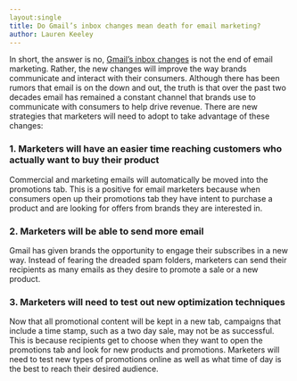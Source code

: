 ```yaml
---
layout:single
title: Do Gmail’s inbox changes mean death for email marketing?
author: Lauren Keeley
---
```


In short, the answer is no, [Gmail’s inbox changes](http://www.theguardian.com/media-network/media-network-blog/2013/aug/21/gmail-google-future-email-marketing) is not the end of email marketing. Rather, the new changes will improve the way brands communicate and interact with their consumers. Although there has been rumors that email is on the down and out, the truth is that over the past two decades email has remained a constant channel that brands use to communicate with consumers to help drive revenue.  There are new strategies that marketers will need to adopt to take advantage of these changes:

### 1. Marketers will have an easier time reaching customers who actually want to buy their product

Commercial and marketing emails will automatically be moved into the promotions tab. This is a positive for email marketers because when consumers open up their promotions tab they have intent to purchase a product and are looking for offers from brands they are interested in.  

### 2. Marketers will be able to send more email

Gmail has given brands the opportunity to engage their subscribes in a new way. Instead of fearing the dreaded spam folders, marketers can send their recipients as many emails as they desire to promote a sale or a new product. 

### 3. Marketers will need to test out new optimization techniques

Now that all promotional content will be kept in a new tab, campaigns that include a time stamp, such as a two day sale, may not be as successful. This is because recipients get to choose when they want to open the promotions tab and look for new products and promotions. Marketers will need to test new types of promotions online as well as what time of day is the best to reach their desired audience. 
